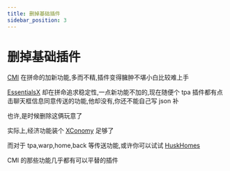 ```yaml
---
title: 删掉基础插件
sidebar_position: 3
---
```


# 删掉基础插件

[CMI](./CMI/) 在拼命的加新功能,多而不精,插件变得臃肿不堪小白比较难上手

[EssentialsX](./EssentialsX/) 却在拼命追求稳定性,一点新功能不加的,现在随便个 tpa 插件都有点击聊天框信息同意传送的功能,他却没有,你还不能自己写 json 补

也许,是时候删除这俩玩意了

实际上,经济功能装个 [XConomy](../../Front-Plugin/XConomy.md) 足够了

而对于 tpa,warp,home,back 等传送功能,或许你可以试试 [HuskHomes](https://www.spigotmc.org/resources/.83767/)

CMI 的那些功能几乎都有可以平替的插件
